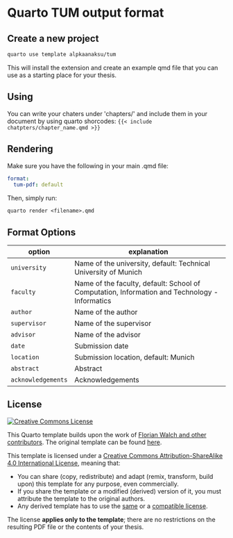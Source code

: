 # Quarto TUM output format

## Create a new project

```bash
quarto use template alpkaanaksu/tum
```

This will install the extension and create an example qmd file that you can use as a starting place for your thesis.

## Using

You can write your chaters under 'chapters/' and include them in your document by using quarto shorcodes: `{{< include chatpters/chapter_name.qmd >}}`

## Rendering

Make sure you have the following in your main .qmd file:

```yaml
format:
  tum-pdf: default
```

Then, simply run:
```{bash}
quarto render <filename>.qmd
```

## Format Options

| option | explanation |
| --- | --- |
| `university` | Name of the university, default: Technical University of Munich |
| `faculty` | Name of the faculty, default: School of Computation, Information and Technology - Informatics |
| `author` | Name of the author |
| `supervisor` | Name of the supervisor |
| `advisor` | Name of the advisor |
| `date` | Submission date |
| `location` | Submission location, default: Munich |
| `abstract` | Abstract |
| `acknowledgements` | Acknowledgements |


## License

[![Creative Commons License][license-image]][license]

This Quarto template builds upon the work of [Florian Walch and other contributors][template-authors]. The original template can be found [here][template-url].

This template is licensed under a [Creative Commons Attribution-ShareAlike 4.0 International License][license], meaning that:

* You can share (copy, redistribute) and adapt (remix, transform, build upon) this template for any purpose, even commercially.
* If you share the template or a modified (derived) version of it, you must attribute the template to the original authors.
* Any derived template has to use the [same][license] or a [compatible license][license-compatible].


 The license **applies only to the template**; there are no restrictions on the resulting PDF file or the contents of your thesis.


[license-compatible]: https://creativecommons.org/compatiblelicenses
[license-image]: https://i.creativecommons.org/l/by-sa/4.0/88x31.png
[license]: https://creativecommons.org/licenses/by-sa/4.0/

[template-authors]: https://github.com/TUM-Dev/tum-thesis-latex/graphs/contributors
[template-download]: https://github.com/TUM-Dev/tum-thesis-latex/archive/master.zip
[template-url]: https://github.com/TUM-Dev/tum-thesis-latex
